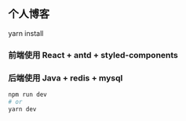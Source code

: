 
## 个人博客
yarn install

### 前端使用 React + antd + styled-components
### 后端使用 Java + redis + mysql

```bash
npm run dev
# or
yarn dev
```


